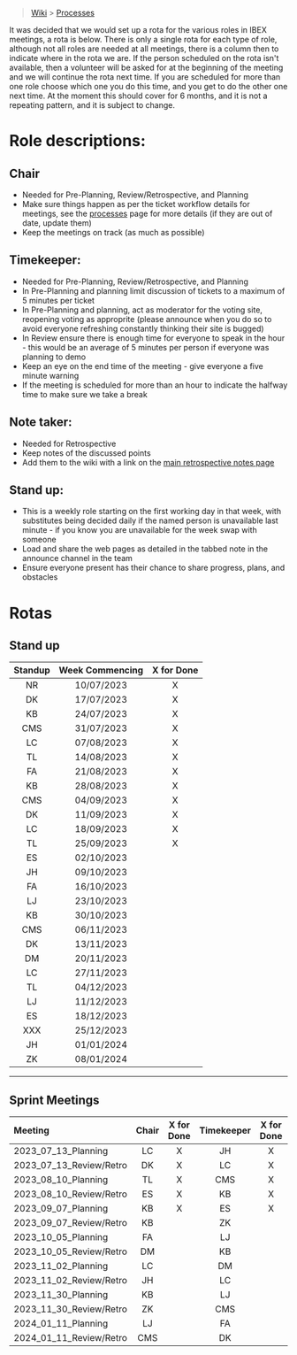 > [Wiki](Home) > [Processes](Processes)

It was decided that we would set up a rota for the various roles in IBEX meetings, a rota is below. There is only a single rota for each type of role, although not all roles are needed at all meetings, there is a column then to indicate where in the rota we are. If the person scheduled on the rota isn't available, then a volunteer will be asked for at the beginning of the meeting and we will continue the rota next time. If you are scheduled for more than one role choose which one you do this time, and you get to do the other one next time. At the moment this should cover for 6 months, and it is not a repeating pattern, and it is subject to change.

# Role descriptions:
## Chair 
* Needed for Pre-Planning, Review/Retrospective, and Planning
* Make sure things happen as per the ticket workflow details for meetings, see the [processes](Processes) page for more details (if they are out of date, update them)
* Keep the meetings on track (as much as possible)

## Timekeeper:
* Needed for Pre-Planning, Review/Retrospective, and Planning
* In Pre-Planning and planning limit discussion of tickets to a maximum of 5 minutes per ticket
* In Pre-Planning and planning, act as moderator for the voting site, reopening voting as approprite (please announce when you do so to avoid everyone refreshing constantly thinking their site is bugged)
* In Review ensure there is enough time for everyone to speak in the hour - this would be an average of 5 minutes per person if everyone was planning to demo
* Keep an eye on the end time of the meeting - give everyone a five minute warning
* If the meeting is scheduled for more than an hour to indicate the halfway time to make sure we take a break

## Note taker:
* Needed for Retrospective
* Keep notes of the discussed points
* Add them to the wiki with a link on the [main retrospective notes page](Retrospective-Notes)

## Stand up:
* This is a weekly role starting on the first working day in that week, with substitutes being decided daily if the named person is unavailable last minute - if you know you are unavailable for the week swap with someone
* Load and share the web pages as detailed in the tabbed note in the announce channel in the team
* Ensure everyone present has their chance to share progress, plans, and obstacles

# Rotas

## Stand up
 | Standup | Week Commencing | X for Done |
 | :-----: | :-------------: | :--------: |
 |NR  | 10/07/2023 | X |
 |DK  | 17/07/2023 | X |
 |KB  | 24/07/2023 | X |
 |CMS | 31/07/2023 | X |
 |LC  | 07/08/2023 | X |
 |TL  | 14/08/2023 | X |
 |FA  | 21/08/2023 | X |
 |KB  | 28/08/2023 | X |
 |CMS | 04/09/2023 | X |
 |DK  | 11/09/2023 | X |
 |LC  | 18/09/2023 | X |
 |TL  | 25/09/2023 | X |
 |ES  | 02/10/2023 | |
 |JH  | 09/10/2023 | |
 |FA  | 16/10/2023 | |
 |LJ  | 23/10/2023 | |
 |KB | 30/10/2023 | |
 |CMS  | 06/11/2023 | |
 |DK  | 13/11/2023 | |
 |DM  | 20/11/2023 | |
 |LC  | 27/11/2023 | |
 |TL  | 04/12/2023 | |
 |LJ  | 11/12/2023 | |
 |ES  | 18/12/2023 | |
 |XXX | 25/12/2023 | |
 | JH   | 01/01/2024 | |
 | ZK   | 08/01/2024 | |

***

## Sprint Meetings
| Meeting| Chair | X for Done | Timekeeper | X for Done | Note taker | X for Done |
| :------| :---: | :--------: | :--------: | :--------: | :--------: | :--------: |
| 2023_07_13_Planning| LC | X | JH| X | |  |
| 2023_07_13_Review/Retro| DK | X | LC| X | ES| X |
| 2023_08_10_Planning| TL | X | CMS| X | |  |
| 2023_08_10_Review/Retro| ES | X | KB| X | DK| X |
| 2023_09_07_Planning| KB | X | ES| X | |  |
| 2023_09_07_Review/Retro| KB |  | ZK|  | LJ |  |
| 2023_10_05_Planning| FA |  | LJ |  | |  |
| 2023_10_05_Review/Retro| DM |  | KB|  | LJ|  |
| 2023_11_02_Planning| LC |  | DM|  | |  |
| 2023_11_02_Review/Retro| JH |  | LC|  | ZK|  |
| 2023_11_30_Planning| KB |  | LJ|  | |  |
| 2023_11_30_Review/Retro| ZK |  | CMS|  | LC|  |
| 2024_01_11_Planning| LJ |  | FA|  | |  |
| 2024_01_11_Review/Retro| CMS |  | DK|  | TL|  |

